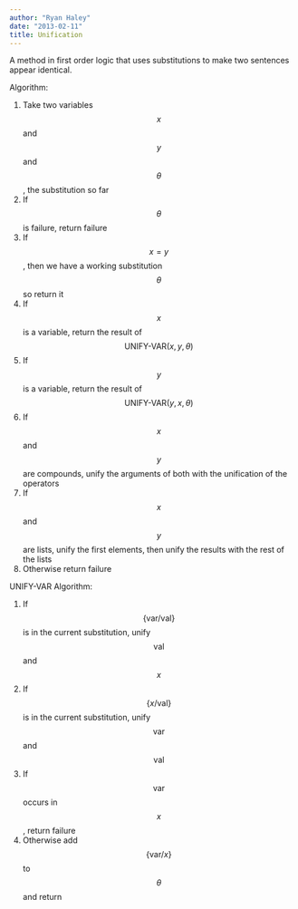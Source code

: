 ```yaml
---
author: "Ryan Haley"
date: "2013-02-11"
title: Unification
---
```


A method in first order logic that uses substitutions to make two sentences appear identical.

Algorithm:

1. Take two variables $$x$$ and $$y$$ and $$\theta$$, the substitution so far
1. If $$\theta$$ is failure, return failure
1. If $$x=y$$, then we have a working substitution $$\theta$$ so return it
1. If $$x$$ is a variable, return the result of $$\text{UNIFY-VAR}(x,y,\theta)$$
1. If $$y$$ is a variable, return the result of $$\text{UNIFY-VAR}(y,x,\theta)$$
1. If $$x$$ and $$y$$ are compounds, unify the arguments of both with the unification of the operators
1. If $$x$$ and $$y$$ are lists, unify the first elements, then unify the results with the rest of the lists
1. Otherwise return failure


UNIFY-VAR Algorithm:

1. If $$\{\text{var}/\text{val}\}$$ is in the current substitution, unify $$\text{val}$$ and $$x$$
1. If $$\{x/\text{val}\}$$ is in the current substitution, unify $$\text{var}$$ and $$\text{val}$$
1. If $$\text{var}$$ occurs in $$x$$, return failure
1. Otherwise add $$\{\text{var}/x\}$$ to $$\theta$$ and return
